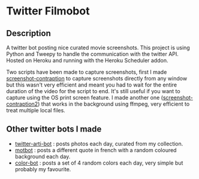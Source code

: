 # Twitter Filmobot

## Description
A twitter bot posting nice curated movie screenshots.
This project is using Python and Tweepy to handle the communication with the twitter API.
Hosted on Heroku and running with the Heroku Scheduler addon.

Two scripts have been made to capture screenshots, first I made [screenshot-contraption](https://github.com/monsieurr/screenshot_contraption) to capture screenshots directly from any window but this wasn't very efficient and meant you had to wait for the entire duration of the video for the script to end. It's still useful if you want to capture using the OS print screen feature.
I made another one ([screenshot-contraption2](https://github.com/monsieurr/screenshot_contraption2)) that works in the background using ffmpeg, very efficient to treat multiple local files.

## Other twitter bots I made
- [twitter-arti-bot](https://github.com/monsieurr/twitter-arti-bot) : posts photos each day, curated from my collection.
- [motbot](https://github.com/monsieurr/motbot) : posts a different quote in french with a random coloured background each day.
- [color-bot](https://github.com/monsieurr/color-bot) : posts a set of 4 random colors each day, very simple but probably my favourite.
